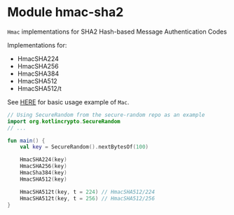 # Module hmac-sha2

`Hmac` implementations for SHA2 Hash-based Message Authentication Codes

Implementations for:
 - HmacSHA224
 - HmacSHA256
 - HmacSHA384
 - HmacSHA512
 - HmacSHA512/t

See [HERE][url-mac-usage] for basic usage example of `Mac`.

```kotlin
// Using SecureRandom from the secure-random repo as an example
import org.kotlincrypto.SecureRandom
// ...

fun main() {
    val key = SecureRandom().nextBytesOf(100)

    HmacSHA224(key)
    HmacSHA256(key)
    HmacSha384(key)
    HmacSHA512(key)

    HmacSHA512t(key, t = 224) // HmacSHA512/224
    HmacSHA512t(key, t = 256) // HmacSHA512/256
}
```

[url-mac-usage]: https://core.kotlincrypto.org/library/mac/index.html
